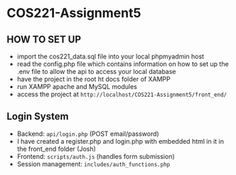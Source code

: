 # COS221-Assignment5
## HOW TO SET UP
- import the cos221_data.sql file into your local phpmyadmin host
- read the config.php file which contains information on how to set up the .env file to allow the api to access your local database
- have the project in the root ht docs folder of XAMPP
- run XAMPP apache and MySQL modules
- access the project at ``` http://localhost/COS221-Assignment5/front_end/ ```
## Login System
- Backend: `api/login.php` (POST email/password)
- I have created a register.php and login.php with embedded html in it in the front_end folder (Josh)
- Frontend: `scripts/auth.js` (handles form submission)
- Session management: `includes/auth_functions.php`
